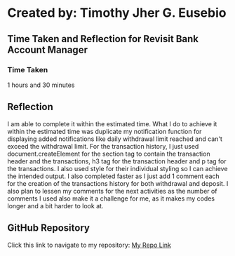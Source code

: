 # Created by: **Timothy Jher G. Eusebio**
## Time Taken and Reflection for Revisit Bank Account Manager

### Time Taken
1 hours and 30 minutes

## Reflection
I am able to complete it within the estimated time. What I do to achieve it within the estimated time was duplicate my notification function for displaying added notifications like daily withdrawal limit reached and can't exceed the withdrawal limit. For the transaction history, I just used document.createElement for the section tag to contain the transaction header and the transactions, h3 tag for the transaction header and p tag for the transactions. I also used style for their individual styling so I can achieve the intended output. I also completed faster as I just add 1 comment each for the creation of the transactions history for both withdrawal and deposit. I also plan to lessen my comments for the next activities as the number of comments I used also make it a challenge for me, as it makes my codes longer and a bit harder to look at.

## GitHub Repository
Click this link to navigate to my repository: [My Repo Link](https://github.com/TJInGitHub/Armada-Logics-OJT)